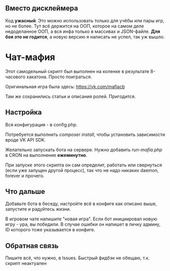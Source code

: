 ## Вместо дисклеймера

Код **ужасный**. Это можно использовать только для
учёбы или пары игр, но не более. Тут всё держится
на ООП, которое на самом деле недоделанное ООП,
а вся инфа только в массивах и JSON-файле.
**Для боя это не годится**, а новую версию я написать
не успел, так уж вышло.

# Чат-мафия

Этот самодельный скрипт был выполнен на коленке
в результате 8-часового хакатона. Просто поиграться.

Оригинальная игра была здесь: https://vk.com/mafiacb

Там же сохранились статьи и описания ролей. Пригодится.

## Настройка

Вся конфигурация - в config.php.

Потребуется выполнить *composer install*, чтобы
установить зависимости вроде VK API SDK.

Желательно запускать бота на сервере. Нужно добавить
*run-mafia.php* в CRON на выполнение **ежеминутно**.

При запуске этого скрипта он сам определит, работать
или свернуться (если уже запущен другой процесс),
так что не надо никаких daemon, forever и прочего.

## Что дальше

Добавьте бота в беседу, настройте всё в конфиге как
описано выше, запустите и радуйтесь жизни.

В игровом чате напишите "новая игра". Если бот
инициировал новую игру - ура, вы победили. 
В случае ошибки он напишет в личку админу, ID
которого тоже указывается в конфиге.

## Обратная связь

Пишите всё, что нужно, в Issues. Быстрый фидбэк
не обещаю, т.к. скрипт неактуален